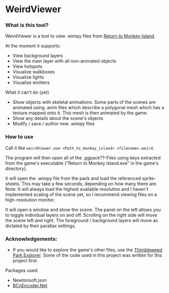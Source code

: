 # WeirdViewer

### What is this tool?
WeirdViewer is a tool to view .wimpy files from [Return to Monkey Island](https://www.returntomonkeyisland.com).

At the moment it supports:
- View background layers
- View the main layer with all non-animated objects
- View hotspots
- Visualize walkboxes
- Visualize lights
- Visualize emitters

What it can't do (yet)
- Show objects with skeletal animations. Some parts of the scenes are animated using .anim files which describe a polygonal mesh which has a texture mapped onto it. This mesh is then animated by the game.
- Show any details about the scene's objects
- Modify / save / author new .wimpy files

### How to use

Call it like `weirdViewer.exe <Path_to_monkey_island> <filename>.weird`. 

The program will then open all of the .ggpack??-Files using keys extracted from the game's executable ("Return to Monkey Island.exe" in the game's directory).

It will open the .wimpy file from the pack and load the referenced sprite-sheets. This may take a few seconds, depending on how many there are.
Note: It will always load the highest available resolution and I haven't implemented scaling of the scene yet, so I recommend viewing files on a high-resolution monitor.

It will open a window and show the scene.
The panel on the left allows you to toggle individual layers on and off.
Scrolling on the right side will move the scene left and right. The foreground / background layers will move as dictated by their parallax settings.

### Acknowledgements:

- If you would like to explore the game's other files, use the [Thimbleweed Park Explorer](https://github.com/bgbennyboy/Thimbleweed-Park-Explorer). Some of the code used in this project was written for this project first.

Packages used:
- Newtonsoft.json
- [BCnEncoder.Net](https://github.com/Nominom/BCnEncoder.NET)
